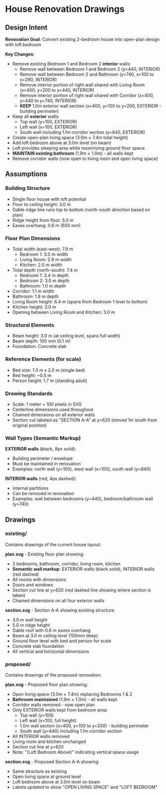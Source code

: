 # House Renovation Drawings

## Design Intent

**Renovation Goal**: Convert existing 2-bedroom house into open-plan design with loft bedroom

**Key Changes**:
- Remove existing Bedroom 1 and Bedroom 2 **interior** walls:
  - Remove wall between Bedroom 1 and Bedroom 2 (y=440, INTERIOR)
  - Remove wall between Bedroom 2 and Bathroom (y=740, x=100 to x=290, INTERIOR)
  - Remove interior portion of right wall shared with Living Room (x=400, y=200 to y=440, INTERIOR)
  - Remove interior portion of right wall shared with Corridor (x=400, y=440 to y=740, INTERIOR)
  - **KEEP** 1.0m exterior wall section (x=400, y=100 to y=200, EXTERIOR - building perimeter)
- Keep all **exterior** walls:
  - Top wall (y=100, EXTERIOR)
  - Left wall (x=100, EXTERIOR)
  - South wall including 1.1m corridor section (y=840, EXTERIOR)
- Create open-plan living space (3.0m × 7.4m total height)
- Add loft bedroom above at 3.0m level (on beam)
- Loft provides sleeping area while maximizing ground floor space
- **MAINTAIN existing bathroom** (1.9m × 1.0m) - all walls kept
- Remove corridor walls (now open to living room and open living space)

## Assumptions

### Building Structure
- Single floor house with loft potential
- Floor to ceiling height: 3.0 m
- Gable ridge line runs top to bottom (north-south direction based on plan)
- Ridge height from floor: 5.0 m
- Eaves overhang: 0.6 m (600 mm)

### Floor Plan Dimensions
- Total width (east-west): 7.9 m
  - Bedroom 1: 3.0 m width
  - Living Room: 2.9 m width
  - Kitchen: 2.0 m width
- Total depth (north-south): 7.4 m
  - Bedroom 1: 3.4 m depth
  - Bedroom 2: 3.0 m depth
  - Bathroom: 1.0 m depth
- Corridor: 1.1 m width
- Bathroom: 1.9 m depth
- Living Room height: 6.4 m (spans from Bedroom 1 level to bottom)
- Kitchen height: 3.0 m
- Opening between Living Room and Kitchen: 3.0 m

### Structural Elements
- Beam height: 3.0 m (at ceiling level, spans full width)
- Beam depth: 100 mm (0.1 m)
- Foundation: Concrete slab

### Reference Elements (for scale)
- Bed size: 1.0 m x 2.0 m (single bed)
- Bed height: ~0.5 m
- Person height: 1.7 m (standing adult)

### Drawing Standards
- Scale: 1 meter = 100 pixels in SVG
- Centerline dimensions used throughout
- Chained dimensions on all exterior walls
- Section cut labeled as "SECTION A-A" at y=620 (moved 1m south from original position)

### Wall Types (Semantic Markup)
**EXTERIOR walls** (black, 8px solid):
- Building perimeter / envelope
- Must be maintained in renovation
- Examples: north wall (y=100), west wall (x=100), south wall (y=840)

**INTERIOR walls** (red, 4px dashed):
- Internal partitions
- Can be removed in renovation
- Examples: wall between bedrooms (y=440), bedroom/bathroom wall (y=740)

## Drawings

### existing/
Contains drawings of the current house layout:

**plan.svg** - Existing floor plan showing:
- 2 bedrooms, bathroom, corridor, living room, kitchen
- **Semantic wall markup**: EXTERIOR walls (black solid), INTERIOR walls (red dashed)
- All rooms with dimensions
- Doors and windows
- Section cut line at y=620 (red dashed line showing where section is taken)
- Chained dimensions on all four exterior walls

**section.svg** - Section A-A showing existing structure:
- 3.0 m wall height
- 5.0 m ridge height
- Gable roof with 0.6 m eaves overhang
- Beam at 3.0 m ceiling level (100mm deep)
- Ground floor level with bed and person for scale
- Concrete slab foundation
- All vertical and horizontal dimensions

### proposed/
Contains drawings of the proposed renovation:

**plan.svg** - Proposed floor plan showing:
- Open living space (3.0m × 7.4m) replacing Bedrooms 1 & 2
- **Bathroom maintained** (1.9m × 1.0m) - all walls kept
- Corridor walls removed - now open plan
- Only EXTERIOR walls kept from bedroom area:
  - Top wall (y=100)
  - Left wall (x=100, full height)
  - 1.0m wall section (x=400, y=100 to y=200) - building perimeter
  - South wall (y=840) including 1.1m corridor section
- All INTERIOR walls removed
- Living room and kitchen unchanged
- Section cut line at y=620
- Note: "(Loft Bedroom Above)" indicating vertical space usage

**section.svg** - Proposed Section A-A showing:
- Same structure as existing
- Open living space at ground level
- Loft bedroom above at 3.0m level on beam
- Labels updated to show "OPEN LIVING SPACE" and "LOFT BEDROOM"